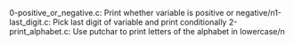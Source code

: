 0-positive_or_negative.c: Print whether variable is positive or negative/n1-last_digit.c: Pick last digit of variable and print conditionally
2-print_alphabet.c: Use putchar to print letters of the alphabet in lowercase/n
